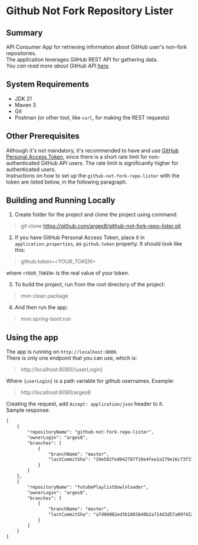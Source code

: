 # Github Not Fork Repository Lister

## Summary

API Consumer App for retrieving information about GitHub user's non-fork repositories.  
The application leverages GitHub REST API for gathering data.  
*You can read more about GitHub API [here](https://developer.github.com/v3).*

## System Requirements

* JDK 21
* Maven 3
* Git
* Postman (or other tool, like `curl`, for making the REST requests)

## Other Prerequisites

Although it's not mandatory, it's recommended to have and use [GitHub Personal Access Token](https://docs.github.com/en/authentication/keeping-your-account-and-data-secure/managing-your-personal-access-tokens), 
since there is a short rate limit for non-authenticated GitHub API users. The rate limit is significantly higher for authenticated users.  
Instructions on how to set up the `github-not-fork-repo-lister` with the token are listed below, in the following paragraph.

## Building and Running Locally

1. Create folder for the project and clone the project using command:

>git clone https://github.com/arges8/github-not-fork-repo-lister.git
2. If you have GitHub Personal Access Token, place it in `application.properties`, as `github.token` property. 
It should look like this: 

>github.token=<YOUR_TOKEN>

where `<YOUR_TOKEN>` is the real value of your token.

3. To build the project, run from the root directory of the project: 
> mvn clean package
4. And then run the app:
>mvn spring-boot:run

## Using the app
The app is running on `http://localhost:8080`.  
There is only one endpoint that you can use, which is:
>http://localhost:8080/{userLogin}

Where `{userLogin}` is a path variable for github usernames. Example:
>http://localhost:8080/arges8

Creating the request, add `Accept: application/json` header to it.  
Sample response:
```dtd
[
    {
        "repositoryName": "github-not-fork-repo-lister",
        "ownerLogin": "arges8",
        "branches": [
            {
                "branchName": "master",
                "lastCommitSha": "29e582fed042787f10e4fee1a279e16c73f375cc"
            }
        ]
    },
    {
        "repositoryName": "YutubePlaylistDowlnloader",
        "ownerLogin": "arges8",
        "branches": [
            {
                "branchName": "master",
                "lastCommitSha": "a7d96002ed3b1803640b2a714d3d57a09f45256a"
            }
        ]
    }
]
```